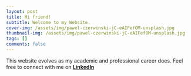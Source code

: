 ```yaml
---
layout: post
title: Hi friend! 
subtitle: Welcome to my Website.
cover-img: /assets/img/pawel-czerwinski-jC-eAIFefOM-unsplash.jpg
thumbnail-img: /assets/img/pawel-czerwinski-jC-eAIFefOM-unsplash.jpg
tags: []
comments: false 
---
```


This website evolves as my academic and professional career does. Feel free to connect with me on **[LinkedIn](https://linkedin.com/in/arimoya)**